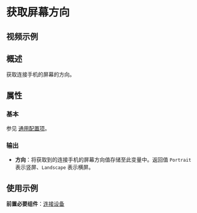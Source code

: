 # 获取屏幕方向

## 视频示例

## 概述

获取连接手机的屏幕的方向。

## 属性

### 基本

参见 [通用配置项](../Appendix/CommonConfigurationItems.md)。 

### 输出

- **方向**：将获取到的连接手机的屏幕方向值存储至此变量中。返回值 `Portrait` 表示竖屏、`Landscape` 表示横屏。

## 使用示例

**前置必要组件**：[连接设备](../PhoneAutomation/MobileConnect.md) 
